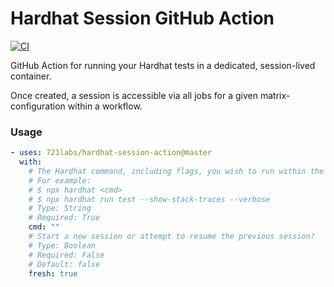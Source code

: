# Hardhat Session GitHub Action

[![CI](https://github.com/721labs/hardhat-session-action/actions/workflows/ci.yml/badge.svg)](https://github.com/721labs/hardhat-session-action/actions/workflows/ci.yml)

GitHub Action for running your Hardhat tests in a dedicated, session-lived container.

Once created, a session is accessible via all jobs for a given matrix-configuration within a workflow.

### Usage

```yaml
- uses: 721labs/hardhat-session-action@master
  with:
    # The Hardhat command, including flags, you wish to run within the session container.
    # For example:
    # $ npx hardhat <cmd>
    # $ npx hardhat run test --show-stack-traces --verbose
    # Type: String
    # Required: True
    cmd: ""
    # Start a new session or attempt to resume the previous session?
    # Type: Boolean
    # Required: False
    # Default: false
    fresh: true
```
